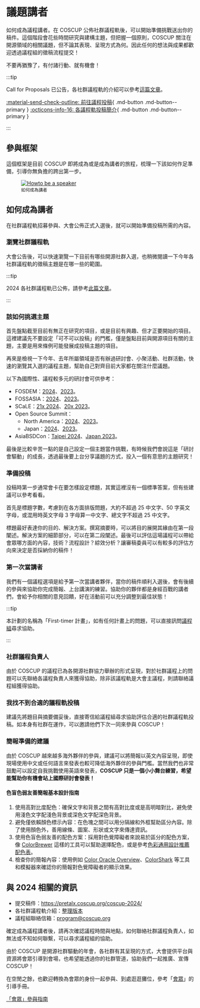 # 議題講者

如何成為議程講者。在 COSCUP 公佈社群議程軌後，可以開始準備挑戰送出你的稿件。這個階段會花些時間研究與建構主題，但把握一個原則，COSCUP 關注在開源領域的相關議題，但不論其表現、呈現方式為何。因此任何的想法與成果都歡迎透過議程組的徵稿流程提交！

不要再猶豫了，有付諸行動、就有機會！

:::tip

Call for Proposals 已公告，各社群議程軌的介紹可以參考[這篇文章](https://volunteer.coscup.org/docs/zh-TW/about_coscup/how_to_participate/2024_cfp/)。

[:material-send-check-outline: 前往議程投稿](https://pretalx.coscup.org/coscup-2024/){ .md-button .md-button--primary }
[:octicons-info-16: 各議程軌投稿簡介](https://volunteer.coscup.org/docs/zh-TW/about_coscup/how_to_participate/2024_cfp/){ .md-button .md-button--primary }

:::

## 參與框架

這個框架是目前 COSCUP 即將成為或是成為講者的旅程，梳理一下該如何作足準備，引導你無負擔的跨出第一步。

<figure markdown>
  <a href="https://volunteer.coscup.org/doc/docs_coscup_howto_speaker.svg">
    <img alt="Howto be a speaker" src="https://volunteer.coscup.org/doc/docs_coscup_howto_speaker.svg">
  </a>
  <figcaption><small>如何成為講者</small></figcaption>
</figure>

## 如何成為講者

在社群議程軌招募參與、大會公佈正式入選後，就可以開始準備投稿所需的內容。

### 瀏覽社群議程軌

大會公告後，可以快速瀏覽一下目前有哪些開源社群入選，也稍微閱讀一下今年各社群議程軌的徵稿主題是在哪一些的範圍。

:::tip

2024 各社群議程軌已公佈，請參考[此篇文章](https://volunteer.coscup.org/docs/zh-TW/about_coscup/how_to_participate/2024_cfp/)。

:::

### 該如何挑選主題

首先盤點截至目前有無正在研究的項目，或是目前有興趣、但才正要開始的項目。這裡建議先不要設定「可不可以投稿」的門檻，僅是盤點目前與開源項目有關的主題，主要是用來條例可能發展成投稿主題的項目。

再來是檢視一下今年、去年所屬領域是否有辦過研討會、小聚活動、社群活動，快速的瀏覽其入選的議程主題，幫助自己對齊目前大家都在關注什麼議題。

以下為國際性、議程較多元的研討會可供參考：

- FOSDEM：[2024](https://fosdem.org/2024/)、[2023](https://archive.fosdem.org/2023/)。
- FOSSASIA：[2024](https://eventyay.com/e/55d2a466)、[2023](https://eventyay.com/e/7cfe0771)。
- SCaLE：[21x 2024](https://www.socallinuxexpo.org/scale/21x)、[20x 2023](https://www.socallinuxexpo.org/scale/20x)。
- Open Source Summit：
  - North America：[2024](https://events.linuxfoundation.org/open-source-summit-north-america/)、[2023](https://events.linuxfoundation.org/archive/2023/open-source-summit-north-america/)。
  - Japan：[2024](https://events.linuxfoundation.org/open-source-summit-japan/)、[2023](https://events.linuxfoundation.org/archive/2023/open-source-summit-japan/)。
- AsiaBSDCon：[Taipei 2024](https://2024.asiabsdcon.org/)、[Japan 2023](https://2023.asiabsdcon.org/)。

最後是比較辛苦一點的是自己設定一個主題當作挑戰，有時候我們會說這是「研討會驅動」的成長，透過最後要上台分享議題的方式，投入一個有意思的主題研究！

### 準備投稿

投稿時第一步通常會卡在要怎樣設定標題，其實這裡沒有一個標準答案，但有些建議可以參考看看。

首先是標題字數，考慮到在各方面排版問題，大約不超過 25 中文字、50 字英文字母，或混用時英文字母 3 字母算一中文字、總文字不超過 25 中文字。

標題最好表達你的目的、解決方案。撰寫摘要時，可以將目的展開其緣由在第一段闡述。解決方案的細節部分，可以在第二段闡述。最後可以評估這場議程可以帶給會眾哪方面的內容，技術？流程設計？綜效分析？讓審稿委員可以有較多的評估方向來決定是否採納你的稿件！

### 第一次當講者

我們有一個議程選項是給予第一次當講者夥伴，當你的稿件順利入選後，會有後續的參與來協助你完成簡報、上台講演的練習。協助你的夥伴都是身經百戰的講者們，會給予你相關的意見回饋，好在活動前可以充分調整到最佳狀態！

:::tip

本計劃的名稱為「First-timer 計畫」，如有任何計畫上的問題，可以直接訊問[議程組](mailto:program@coscup.org)尋求協助。

:::

### 社群議程負責人

由於 COSCUP 的議程已為各開源社群協力舉辦的形式呈現，對於社群議程上的問題可以先聯絡各議程負責人來獲得協助，除非該議程軌是大會主議程，則請聯絡議程組獲得協助。

### 我找不到合適的議程軌投稿

建議先將題目與摘要備妥後，直接寄信給議程組尋求協助評估合適的社群議程軌投稿。如本身有社群在運作，可以邀請他們下次一同來參與 COSCUP！

### 簡報準備的建議

由於 COSCUP 越來越多海外夥伴的參與，建議可以將簡報以英文內容呈現，即使現場使用中文或任何語言來發表也較可降低海外夥伴的參與門檻。當然我們也非常鼓勵可以設定自我挑戰使用英語來發表，**COSCUP 只是一個小小舞台練習，希望能幫助你有機會站上國際研討會發表！**

#### 色盲色弱友善簡報基本設計指南

1. 使用高對比度配色：確保文字和背景之間有高對比度或是高明暗對比，避免使用淺色文字配淺色背景或深色文字配深色背景。
2. 避免僅依賴顏色標示內容：在色塊之間可以用分隔線和外框幫助區分內容。除了使用顏色外，善用線條、圖案、形狀或文字來傳達資訊。
3. 使用色盲色弱友善的配色方案：採用對色覺障礙者來說易於區分的配色方案，像 [ColorBrewer](https://colorbrewer2.org/#type=sequential&scheme=BuGn&n=3) 這樣的工具可以幫助選擇配色，或是參考[色彩通用設計推薦配色表](https://cudo.jp/?page_id=1565)。
4. 檢查你的簡報內容：使用例如 [Color Oracle Overview](https://colororacle.org/)、[ColorShark](https://colorshark.io/) 等工具和模擬器來確認你的簡報對色覺障礙者的顯示效果。

## 與 2024 相關的資訊

- 提交稿件：<https://pretalx.coscup.org/coscup-2024/>
- 各社群議程軌介紹：[整理版本](https://volunteer.coscup.org/docs/zh-TW/about_coscup/how_to_participate/2024_cfp/)
- 議程組聯絡信箱：[program@coscup.org](mailto:program@coscup.org)

確定成為議程講者後，請再次確認議程時間與地點，如何聯絡社群議程負責人，如無法或不知如何聯繫，可以尋求議程組的協助。

由於 COSCUP 是開源社群驅動的年會，各社群有其呈現的方式，大會提供平台與資源將會眾引導到會場，也希望能透過你的社群管道，協助我們一起推廣、宣傳 COSCUP！

在空閒之餘，也歡迎轉換為會眾的身份一起參與、到處逛逛攤位，參考「[會眾](./attendee.md)」的引導手冊。

[「會眾」參與指南](./attendee.md)
